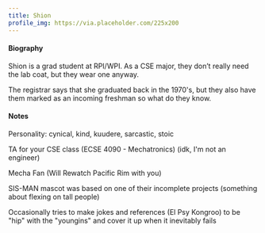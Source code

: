 ```yaml
---
title: Shion
profile_img: https://via.placeholder.com/225x200
---
```


#### Biography

Shion is a grad student at RPI/WPI. As a CSE major, they don’t really need the lab coat, but they wear one anyway.

The registrar says that she graduated back in the 1970's, but they also have them marked as an incoming freshman so what do they know.

#### Notes

Personality: cynical, kind, kuudere, sarcastic, stoic

TA for your CSE class (ECSE 4090 - Mechatronics) (idk, I'm not an engineer)

Mecha Fan (Will Rewatch Pacific Rim with you)

SIS-MAN mascot was based on one of their incomplete projects (something about flexing on tall people)
    
Occasionally tries to make jokes and references (El Psy Kongroo) to be "hip" with the "youngins" and cover it up when it inevitably fails

